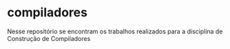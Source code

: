 # compiladores

Nesse repositório se encontram os trabalhos realizados para a disciplina de Construção de Compiladores
